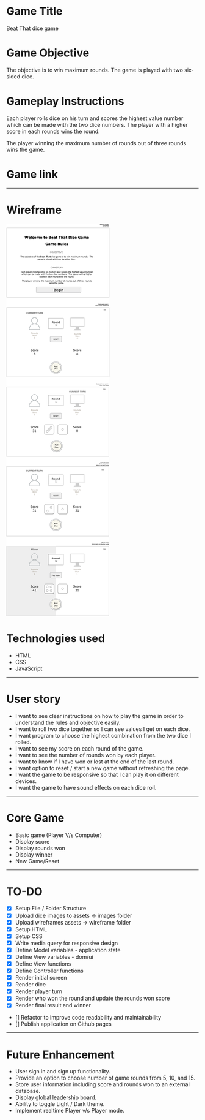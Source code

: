 # Game Title

Beat That dice game

# Game Objective

The objective is to win maximum rounds. The game is played with two six-sided dice.

# Gameplay Instructions

Each player rolls dice on his turn and scores the highest value number which can be made with the two dice numbers. The player with a higher score in each rounds wins the round.

The player winning the maximum number of rounds out of three rounds wins the game.

# Game link

---

# Wireframe

![hifi wireframe](assets/wireframe/dicegame-hifi-wireframe.drawio.png)

# Technologies used

- HTML
- CSS
- JavaScript

---

# User story

- I want to see clear instructions on how to play the game in order to understand the rules and objective easily.
- I want to roll two dice together so I can see values I get on each dice.
- I want program to choose the highest combination from the two dice I rolled.
- I want to see my score on each round of the game.
- I want to see the number of rounds won by each player.
- I want to know if I have won or lost at the end of the last round.
- I want option to reset / start a new game without refreshing the page.
- I want the game to be responsive so that I can play it on different devices.
- I want the game to have sound effects on each dice roll.

---

# Core Game

- Basic game (Player V/s Computer)
- Display score
- Display rounds won
- Display winner
- New Game/Reset

---

# TO-DO

- [x] Setup File / Folder Structure
- [x] Upload dice images to assets -> images folder
- [x] Upload wireframes assets -> wireframe folder
- [x] Setup HTML
- [x] Setup CSS
- [x] Write media query for responsive design
- [x] Define Model variables - application state
- [x] Define View variables - dom/ui
- [x] Define View functions
- [x] Define Controller functions
- [x] Render initial screen
- [x] Render dice
- [x] Render player turn
- [x] Render who won the round and update the rounds won score
- [x] Render final result and winner
- [] Refactor to improve code readability and maintainability
- [] Publish application on Github pages

---

# Future Enhancement

- User sign in and sign up functionality.
- Provide an option to choose number of game rounds from 5, 10, and 15.
- Store user information including score and rounds won to an external database.
- Display global leadership board.
- Ability to toggle Light / Dark theme.
- Implement realtime Player v/s Player mode.
